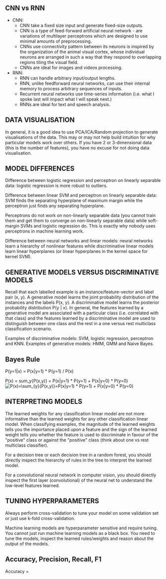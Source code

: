 ## CNN vs RNN
* CNN:
  * CNN take a fixed size input and generate fixed-size outputs.
  * CNN is a type of feed-forward artificial neural network - are variations of multilayer perceptrons which are designed to use minimal amounts of preprocessing.
  * CNNs use connectivity pattern between its neurons is inspired by the organization of the animal visual cortex, whose individual neurons are arranged in such a way that they respond to overlapping regions tiling the visual field.
  * CNNs are ideal for images and videos processing.
* RNN:
  * RNN can handle arbitrary input/output lengths.
  * RNN, unlike feedforward neural networks, can use their internal memory to process arbitrary sequences of inputs.
  * Recurrent neural networks use time-series information (i.e. what I spoke last will impact what I will speak next.)
  * RNNs are ideal for text and speech analysis.

## DATA VISUALISATION
In general, it is a good idea to use PCA/ICA/Random projection to generate visualisations of the data. This may or may not help build intuition for why particular models work over others. If you have 2 or 3-dimensional data (this is the number of features), you have no excuse for not doing data visualisation.

## MODEL DIFFERENCES
Difference between logistic regression and perceptron on linearly separable data: logistic regression is more robust to outliers.
 
Difference between linear SVM and perceptron on linearly separable data: SVM finds the separating hyperplane of maximum margin while the perceptron just finds any separating hyperplane.
 
Perceptrons do not work on non-linearly separable data (you cannot train them and get them to converge on non-linearly separable data) while soft-margin SVMs and logistic regression do. This is exactly why nobody uses perceptrons in machine learning work.
 
Difference between neural networks and linear models: neural networks learn a hierarchy of nonlinear features while discriminative linear models learn linear hyperplanes (or linear hyperplanes in the kernel space for kernel SVM). 

## GENERATIVE MODELS VERSUS DISCRIMINATIVE MODELS
Recall that each labelled example is an instance/feature-vector and label pair (x, y). A generative model learns the joint probability distribution of the instances and the labels P(x, y). A discriminative model learns the posterior probability distribution P(y | x). In general, the features learned by a generative model are associated with a particular class (i.e. correlated with that class) and the features learned by a discriminative model are used to distinguish between one class and the rest in a one versus rest multiclass classification scenario.

Examples of discriminative models: SVM, logistic regression, perceptron and KNN.
Examples of generative models: HMM, GMM and Naive Bayes.

## Bayes Rule 
P(y=1|x) = P(x|y=1) * P(y=1) / P(x)

P(x) = sum_y{P(x,y)} = P(x|y=1) * P(y=1) + P(x|y=0) * P(y=0)
<img src="https://latex.codecogs.com/svg.latex?\Large&space;P(x)=\sum_{y} P(x,y)=P(x|y=1) * P(y=1) + P(x|y=0) * P(y=0)" title="P(x)=\sum_{y}{P(x,y)}=P(x|y=1) * P(y=1) + P(x|y=0) * P(y=0)" />


## INTERPRETING MODELS
The learned weights for any classification linear model are not more informative than the learned weights for any other classification linear model. When classifying examples, the magnitude of the learned weights tells you the importance placed upon a feature and the sign of the learned weight tells you whether the feature is used to discriminate in favour of the "positive" class or against the "positive" class (think about one vs rest multiclass classifier).
 
For a decision tree or each decision tree in a random forest, you should directly inspect the hierarchy of rules in the tree to interpret the learned model.
 
For a convolutional neural network in computer vision, you should directly inspect the first layer (convolutional) of the neural net to understand the low-level features learned.

## TUNING HYPERPARAMETERS
Always perform cross-validation to tune your model on some validation set or just use k-fold cross-validation.

Machine learning models are hyperparameter sensitive and require tuning. You cannot just run machine learning models as a black box. You need to tune the models, inspect the learned rules/weights and reason about the output of the models.

## Accuracy, Precision, Recall, F1
Accuracy = 

